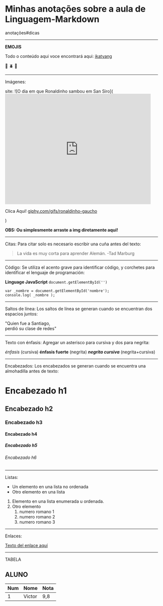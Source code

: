 # Minhas anotações sobre a aula de Linguagem-Markdown
anotações#dicas

***
**EMOJIS**

Todo o conteúdo aqui voce encontrará aqui: [ikatyang
](https://github.com/ikatyang/emoji-cheat-sheet)

:orangutan: :beetle: :snail:

***
Imágenes:

site: ![O dia em que Ronaldinho sambou em San Siro](<iframe src="https://giphy.com/embed/gfyPyvIPy7naM" width="480" height="363" frameBorder="0" class="giphy-embed" allowFullScreen></iframe><p>Clica Aqui! <a href="https://giphy.com/gifs/ronaldinho-gaucho-gfyPyvIPy7naM">giphy.com/gifs/ronaldinho-gaucho</a></p>)

**OBS: Ou simplesmente arraste a img diretamente aqui!**
***
Citas: Para citar solo es necesario escribir una cuña antes del texto:

> La vida es muy corta para aprender Alemán. -Tad Marburg

***
Código: Se utiliza el acento grave para identificar código, y corchetes para identificar el lenguaje de programación:

**Linguage JavaScript** `document.getElementById('')`

``` [lenguaje]
var _nombre = document.getElementById('nombre');
console.log( _nombre );

```

***
Saltos de línea: Los saltos de línea se generan cuando se encuentran dos espacios juntos:

"Quien fue a Santiago,  
perdió su clase de redes"

***
Texto con énfasis: Agregar un asterisco para cursiva y dos para negrita:

*énfasis* (cursiva)
**énfasis fuerte** (negrita)
__*negrita cursiva*__ (negrita+cursiva)

***
Encabezados: Los encabezados se generan cuando se encuentra una almohadilla antes de texto:

# Encabezado h1 
## Encabezado h2
### Encabezado h3
#### Encabezado h4
##### Encabezado h5
###### Encabezado h6

***
Listas:

* Un elemento en una lista no ordenada
* Otro elemento en una lista

1. Elemento en una lista enumerada u ordenada.
2. Otro elemento
   1. numero romano 1
   2. numero romano 2
   3.  numero romano 3

***
Enlaces:

[Texto del enlace aquí](URL "Título del enlace")

***
TABELA

## ALUNO
Num | Nome | Nota
---|---|---
1 |  Victor  | 9,8




